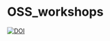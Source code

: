 # OSS_workshops

[![DOI](https://zenodo.org/badge/786109621.svg)](https://zenodo.org/doi/10.5281/zenodo.15739616)
